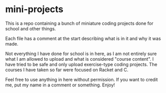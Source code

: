 # mini-projects
This is a repo containing a bunch of miniature coding projects done for school and other things.

Each file has a comment at the start describing what is in it and why it was made.

Not everything I have done for school is in here, as I am not entirely sure what I am allowed
to upload and what is considered "course content". I have tried to be safe and only upload exercise-type
coding projects. The courses I have taken so far were focused on Racket and C.

Feel free to use anything in here without permission. If you want to credit me, put my name 
in a comment or something. Enjoy!
